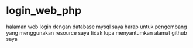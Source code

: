 # login_web_php
halaman web login dengan database mysql
saya harap untuk pengembang yang menggunakan resource saya tidak lupa menyantumkan alamat github saya
